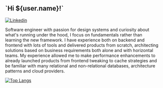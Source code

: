<h2> `Hi ${user.name}!`</h2>

[![Linkedin](https://img.shields.io/badge/LinkedIn-0077B5?style=for-the-badge&logo=linkedin&logoColor=white)](https://www.linkedin.com/in/joaofelipeleonello/)

Software engineer with passion for design systems and curiosity about what's running under the hood, I focus on fundamentals rather than learning the new framework. I have experience both on backend and frontend with lots of tools and delivered products from scratch, architecting solutions based on business requirements both alone and with horizontal teams. My experience allowed me to make performance enhancements to already launched products from frontend tweaking to cache strategies and be familiar with many relational and non-relational databases, architecture patterns and cloud providers.

[![Top Langs](https://github-readme-stats.vercel.app/api/top-langs/?username=JoaoLeonello)](https://github.com/JoaoLeonello/github-readme-stats)
